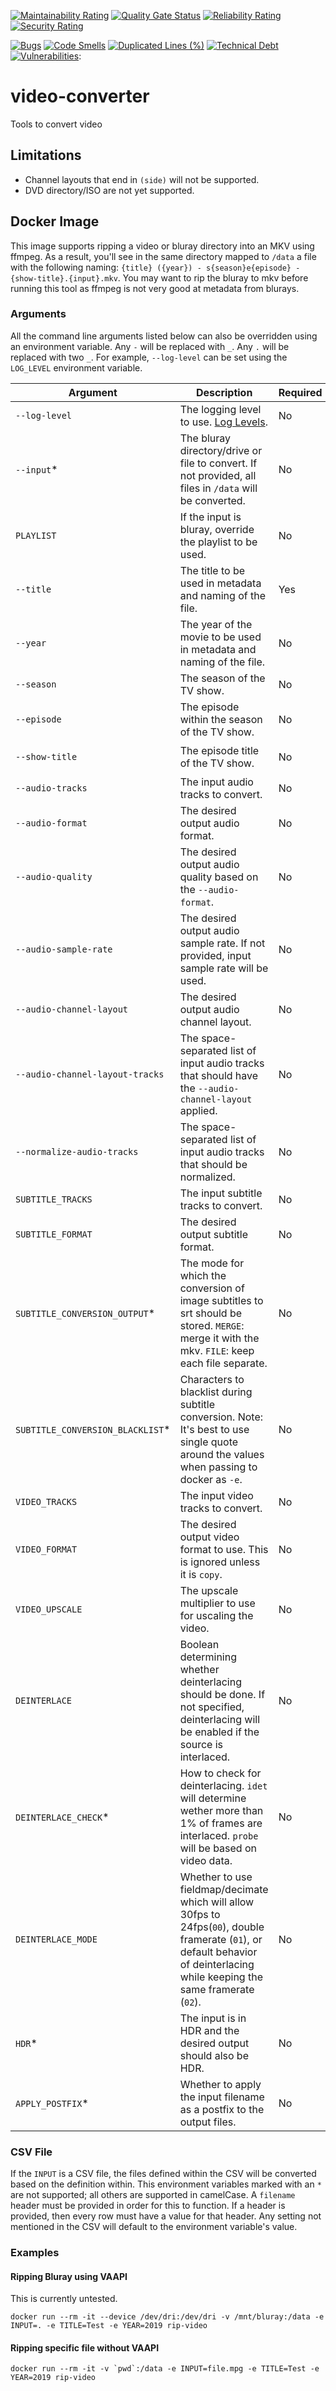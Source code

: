 [![Maintainability Rating](https://sonarcloud.io/api/project_badges/measure?project=superflyxxi_video-converter&metric=sqale_rating)](https://sonarcloud.io/dashboard?id=superflyxxi_video-converter)
[![Quality Gate Status](https://sonarcloud.io/api/project_badges/measure?project=superflyxxi_video-converter&metric=alert_status)](https://sonarcloud.io/dashboard?id=superflyxxi_video-converter)
[![Reliability Rating](https://sonarcloud.io/api/project_badges/measure?project=superflyxxi_video-converter&metric=reliability_rating)](https://sonarcloud.io/dashboard?id=superflyxxi_video-converter)
[![Security Rating](https://sonarcloud.io/api/project_badges/measure?project=superflyxxi_video-converter&metric=security_rating)](https://sonarcloud.io/dashboard?id=superflyxxi_video-converter)

[![Bugs](https://sonarcloud.io/api/project_badges/measure?project=superflyxxi_video-converter&metric=bugs)](https://sonarcloud.io/dashboard?id=superflyxxi_video-converter)
[![Code Smells](https://sonarcloud.io/api/project_badges/measure?project=superflyxxi_video-converter&metric=code_smells)](https://sonarcloud.io/dashboard?id=superflyxxi_video-converter)
[![Duplicated Lines (%)](https://sonarcloud.io/api/project_badges/measure?project=superflyxxi_video-converter&metric=duplicated_lines_density)](https://sonarcloud.io/dashboard?id=superflyxxi_video-converter)
[![Technical Debt](https://sonarcloud.io/api/project_badges/measure?project=superflyxxi_video-converter&metric=sqale_index)](https://sonarcloud.io/dashboard?id=superflyxxi_video-converter)
[![Vulnerabilities](https://sonarcloud.io/api/project_badges/measure?project=superflyxxi_video-converter&metric=vulnerabilities)](https://sonarcloud.io/dashboard?id=superflyxxi_video-converter):

# video-converter

Tools to convert video

## Limitations

- Channel layouts that end in `(side)` will not be supported.
- DVD directory/ISO are not yet supported.

## Docker Image

This image supports ripping a video or bluray directory into an MKV using ffmpeg. As a result,
you'll see in the same directory mapped to `/data` a file with the following naming:
`{title} ({year}) - s{season}e{episode} - {show-title}.{input}.mkv`.
You may want to rip the bluray to mkv before running this tool as ffmpeg is not very good at metadata
from blurays.

### Arguments

All the command line arguments listed below can also be overridden using an environment variable. Any `-` will be
replaced with `_`. Any `.` will be replaced with two `_`. For example, `--log-level` can be set using the
`LOG_LEVEL` environment variable.

| Argument                          | Description                                                                                                                                                                    | Required | Default      | Example                    |
| --------------------------------- | ------------------------------------------------------------------------------------------------------------------------------------------------------------------------------ | -------- | ------------ | -------------------------- |
| `--log-level`                     | The logging level to use. [Log Levels](https://github.com/Seldaek/monolog/blob/main/doc/01-usage.md#log-levels).                                                               | No       | `250`        | `100`                      |
| `--input`\*                         | The bluray directory/drive or file to convert. If not provided, all files in `/data` will be converted.                                                                        | No       |              | `title_00.mkv`             |
| `PLAYLIST`                        | If the input is bluray, override the playlist to be used.                                                                                                                      | No       |              | `183`                      |
| `--title`                         | The title to be used in metadata and naming of the file.                                                                                                                       | Yes      |              | `Cool Movie`               |
| `--year`                          | The year of the movie to be used in metadata and naming of the file.                                                                                                           | No       |              | `2019`                     |
| `--season`                        | The season of the TV show.                                                                                                                                                     | No       |              | `01`                       |
| `--episode`                       | The episode within the season of the TV show.                                                                                                                                  | No       |              | `01`                       |
| `--show-title`                    | The episode title of the TV show.                                                                                                                                              | No       |              | `The One Where They Dance` |
| `--audio-tracks`                    | The input audio tracks to convert.                                                                                                                                             | No       | `*`          | `1`                        |
| `--audio-format`                    | The desired output audio format.                                                                                                                                               | No       | `aac`        | `eac3`                     |
| `--audio-quality`                   | The desired output audio quality based on the `--audio-format`.                                                                                                                  | No       | `2`          | `560`                      |
| `--audio-sample-rate`               | The desired output audio sample rate. If not provided, input sample rate will be used.                                                                                         | No       |              | `48000`                    |
| `--audio-channel-layout`            | The desired output audio channel layout.                                                                                                                                       | No       | ` `          | `7.1`                      |
| `--audio-channel-layout-tracks`     | The space-separated list of input audio tracks that should have the `--audio-channel-layout` applied.                                                                            | No       | `*`          | `1`                        |
| `--normalize-audio-tracks`          | The space-separated list of input audio tracks that should be normalized.                                                                                                      | No       |              | `1 2`                      |
| `SUBTITLE_TRACKS`                 | The input subtitle tracks to convert.                                                                                                                                          | No       | `*`          | `1`                        |
| `SUBTITLE_FORMAT`                 | The desired output subtitle format.                                                                                                                                            | No       | `ass`        | `copy`                     |
| `SUBTITLE_CONVERSION_OUTPUT`\*    | The mode for which the conversion of image subtitles to srt should be stored. `MERGE`: merge it with the mkv. `FILE`: keep each file separate.                                 | No       | `MERGE`      | `FILE`                     |
| `SUBTITLE_CONVERSION_BLACKLIST`\* | Characters to blacklist during subtitle conversion. Note: It's best to use single quote around the values when passing to docker as `-e`.                                      | No       | `` \|~/`_ `` | `\|`                       |
| `VIDEO_TRACKS`                    | The input video tracks to convert.                                                                                                                                             | No       | `*`          | `0`                        |
| `VIDEO_FORMAT`                    | The desired output video format to use. This is ignored unless it is `copy`.                                                                                                   | No       | `nocopy`     | `copy`                     |
| `VIDEO_UPSCALE`                   | The upscale multiplier to use for uscaling the video.                                                                                                                          | No       | `1`          | `2.25`                     |
| `DEINTERLACE`                     | Boolean determining whether deinterlacing should be done. If not specified, deinterlacing will be enabled if the source is interlaced.                                         | No       |              | `true`                     |
| `DEINTERLACE_CHECK`\*             | How to check for deinterlacing. `idet` will determine wether more than 1% of frames are interlaced. `probe` will be based on video data.                                       | No       | `probe`      | `idet`                     |
| `DEINTERLACE_MODE`                | Whether to use fieldmap/decimate which will allow 30fps to 24fps(`00`), double framerate (`01`), or default behavior of deinterlacing while keeping the same framerate (`02`). | No       | `02`         | `00`                       |
| `HDR`\*                           | The input is in HDR and the desired output should also be HDR.                                                                                                                 | No       | `false`      | `true`                     |
| `APPLY_POSTFIX`\*                 | Whether to apply the input filename as a postfix to the output files.                                                                                                          | No       | `true`       | `false`                    |

### CSV File

If the `INPUT` is a CSV file, the files defined within the CSV will be converted based on the definition within.
This environment variables marked with an `*` are not supported; all others are supported in camelCase.
A `filename` header must be provided in order for this to function. If a header is provided, then every row must have a
value for that header. Any setting not mentioned in the CSV will default to the environment variable's value.

### Examples

#### Ripping Bluray using VAAPI

This is currently untested.

```
docker run --rm -it --device /dev/dri:/dev/dri -v /mnt/bluray:/data -e INPUT=. -e TITLE=Test -e YEAR=2019 rip-video
```

#### Ripping specific file without VAAPI

```
docker run --rm -it -v `pwd`:/data -e INPUT=file.mpg -e TITLE=Test -e YEAR=2019 rip-video

```
